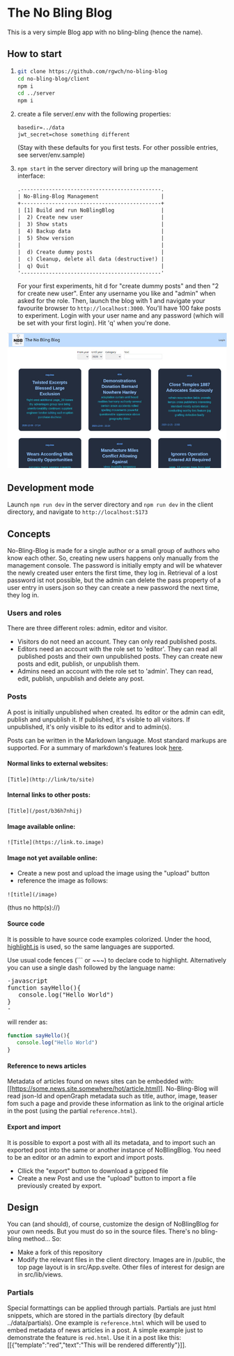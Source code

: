 # The No Bling Blog

This is a very simple Blog app with no bling-bling (hence the name).

## How to start

1. ```bash
   git clone https://github.com/rgwch/no-bling-blog
   cd no-bling-blog/client
   npm i
   cd ../server
   npm i

1. create a file server/.env with the following properties:
   ```
   basedir=../data
   jwt_secret=chose something different
   ```
   (Stay with these defaults for you first tests. For other possible entries, see server/env.sample)

1.  `npm start` in the server directory will bring up the management interface:
    ```
    .---------------------------------------------.
    | No-Bling-Blog Management                    |
    +---------------------------------------------+
    | [1] Build and run NoBlingBlog               |
    |  2) Create new user                         |
    |  3) Show stats                              |
    |  4) Backup data                             |
    |  5) Show version                            |
    |                                             |
    |  d) Create dummy posts                      |
    |  c) Cleanup, delete all data (destructive!) |
    |  q) Quit                                    |
    '---------------------------------------------'
    ```
    For your first experiments, hit d for "create dummy posts" and then "2 for create new user". Enter any username you like and "admin" when asked for the role. Then, launch the blog with 1 and navigate your favourite browser to `http://localhost:3000`. You'll have 100 fake posts to experiment. Login with your user name and any password (which will be set with your first login). Hit 'q' when you're done.

![Screenshot](screenshot.jpg)

## Development mode

Launch `npm run dev` in the server directory and `npm run dev` in the client directory, and navigate to `http://localhost:5173`

## Concepts

No-Bling-Blog is made for a single author or a small group of authors who know each other. So, creating new users happens only manually from the management console. The password is initially empty and will be whatever the newly created user enters the first time, they log in. Retrieval of a lost password ist not possible, but the admin can delete the pass property of a user entry in users.json so they can create a new password the next time, they log in.

### Users and roles

There are three different roles: admin, editor and visitor. 
* Visitors do not need an account. They can only read published posts. 
* Editors need an account with the role set to 'editor'. They can read all published posts and their own unpublished posts. They can create new posts and edit, publish, or unpublish them.
* Admins need an account with the role set to 'admin'. They can read, edit, publish, unpublish and delete any post.

### Posts

A post is initially unpublished when created. Its editor or the admin can edit, publish and unpublish it. If published, it's visible to all visitors. If unpublished, it's only visible to its editor and to admin(s).

Posts can be written in the Markdown language. Most standard markups are supported. 
For a summary of markdown's features look [here](https://daringfireball.net/projects/markdown/syntax).


#### Normal links to external websites: 

`[Title](http://link/to/site)`

#### Internal links to other posts: 

`[Title](/post/b36h7nhij)`

#### Image available online:

`![Title](https://link.to.image)`

#### Image not yet available online:

* Create a new post and upload the image using the "upload" button
* reference the image as follows:

`![title](/image)`

(thus no http(s)://)

#### Source code

It is possible to have source code examples colorized. Under the hood,  [highlight.js](https://highlightjs.org/) is used, so the same languages are supported.

Use usual code fences (``` or ~~~) to declare code to highlight. Alternatively you can use a single dash followed by the language name:

<pre>
-javascript
function sayHello(){
   console.log("Hello World")
}
-
</pre>

will render as:

```javascript
function sayHello(){
   console.log("Hello World")
}

```

#### Reference to news articles

Metadata of articles found on news sites can be embedded with: [[https://some.news.site.somewhere/hot/article.html]]. No-Bling-Blog will read json-ld and openGraph metadata such as title, author, image, teaser fom such a page and provide these information as link to the original article in the post (using the partial `reference.html`). 


#### Export and import

It is possible to export a post with all its metadata, and to import such an exported post into the same or another instance of NoBlingBlog. You need to be an editor or an admin to export and import posts.

* Cllick the "export" button to download a gzipped file
* Create a new Post and use the "upload" button to import a file previously created by export.

## Design

You can (and should), of course, customize the design of NoBlingBlog for your own needs. But you must do so in the source files. There's no bling-bling method...
So:

* Make a fork of this repository
* Modify the relevant files in the client directory. Images are in /public, the top page layout is in src/App.svelte. Other files of interest for design are in src/lib/views.

### Partials

Special formattings can be applied through partials. Partials are just html snippets, which are stored in the partials directory (by default ../data/partials). One example is `reference.html` which will be used to embed metadata of news articles in a post.
A simple example just to demonstrate the feature is `red.html`. Use it in a post like this:
[[{"template":"red","text":"This will be rendered differently"}]].

